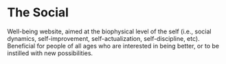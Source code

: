 The Social
===
Well-being website, aimed at the biophysical level of the self (i.e., social dynamics, self-improvement, self-actualization, self-discipline, etc). Beneficial for people of all ages who are interested in being better, or to be instilled with new possibilities.

